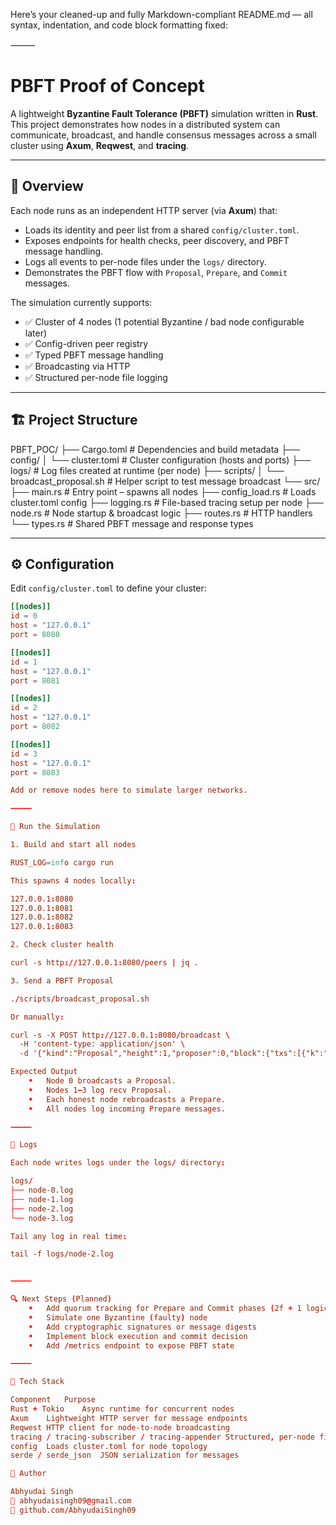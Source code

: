 Here’s your cleaned-up and fully Markdown-compliant README.md — all syntax, indentation, and code block formatting fixed:

⸻


# PBFT Proof of Concept

A lightweight **Byzantine Fault Tolerance (PBFT)** simulation written in **Rust**.  
This project demonstrates how nodes in a distributed system can communicate, broadcast, and handle consensus messages across a small cluster using **Axum**, **Reqwest**, and **tracing**.

---

## 🧠 Overview

Each node runs as an independent HTTP server (via **Axum**) that:

- Loads its identity and peer list from a shared `config/cluster.toml`.
- Exposes endpoints for health checks, peer discovery, and PBFT message handling.
- Logs all events to per-node files under the `logs/` directory.
- Demonstrates the PBFT flow with `Proposal`, `Prepare`, and `Commit` messages.

The simulation currently supports:

- ✅ Cluster of 4 nodes (1 potential Byzantine / bad node configurable later)
- ✅ Config-driven peer registry
- ✅ Typed PBFT message handling
- ✅ Broadcasting via HTTP
- ✅ Structured per-node file logging

---

## 🏗️ Project Structure

PBFT_POC/
├── Cargo.toml                # Dependencies and build metadata
├── config/
│   └── cluster.toml          # Cluster configuration (hosts and ports)
├── logs/                     # Log files created at runtime (per node)
├── scripts/
│   └── broadcast_proposal.sh # Helper script to test message broadcast
└── src/
├── main.rs               # Entry point – spawns all nodes
├── config_load.rs        # Loads cluster.toml config
├── logging.rs            # File-based tracing setup per node
├── node.rs               # Node startup & broadcast logic
├── routes.rs             # HTTP handlers
└── types.rs              # Shared PBFT message and response types

---

## ⚙️ Configuration

Edit `config/cluster.toml` to define your cluster:

```toml
[[nodes]]
id = 0
host = "127.0.0.1"
port = 8080

[[nodes]]
id = 1
host = "127.0.0.1"
port = 8081

[[nodes]]
id = 2
host = "127.0.0.1"
port = 8082

[[nodes]]
id = 3
host = "127.0.0.1"
port = 8083

Add or remove nodes here to simulate larger networks.

⸻

🚀 Run the Simulation

1. Build and start all nodes

RUST_LOG=info cargo run

This spawns 4 nodes locally:

127.0.0.1:8080
127.0.0.1:8081
127.0.0.1:8082
127.0.0.1:8083

2. Check cluster health

curl -s http://127.0.0.1:8080/peers | jq .

3. Send a PBFT Proposal

./scripts/broadcast_proposal.sh

Or manually:

curl -s -X POST http://127.0.0.1:8080/broadcast \
  -H 'content-type: application/json' \
  -d '{"kind":"Proposal","height":1,"proposer":0,"block":{"txs":[{"k":"k1","v":"v1"}]}}' | jq .

Expected Output
	•	Node 0 broadcasts a Proposal.
	•	Nodes 1–3 log recv Proposal.
	•	Each honest node rebroadcasts a Prepare.
	•	All nodes log incoming Prepare messages.

⸻

🧾 Logs

Each node writes logs under the logs/ directory:

logs/
├── node-0.log
├── node-1.log
├── node-2.log
└── node-3.log

Tail any log in real time:

tail -f logs/node-2.log


⸻

🔍 Next Steps (Planned)
	•	Add quorum tracking for Prepare and Commit phases (2f + 1 logic)
	•	Simulate one Byzantine (faulty) node
	•	Add cryptographic signatures or message digests
	•	Implement block execution and commit decision
	•	Add /metrics endpoint to expose PBFT state

⸻

🧰 Tech Stack

Component	Purpose
Rust + Tokio	Async runtime for concurrent nodes
Axum	Lightweight HTTP server for message endpoints
Reqwest	HTTP client for node-to-node broadcasting
tracing / tracing-subscriber / tracing-appender	Structured, per-node file logging
config	Loads cluster.toml for node topology
serde / serde_json	JSON serialization for messages

🤝 Author

Abhyudai Singh
📧 abhyudaisingh09@gmail.com
🔗 github.com/AbhyudaiSingh09
